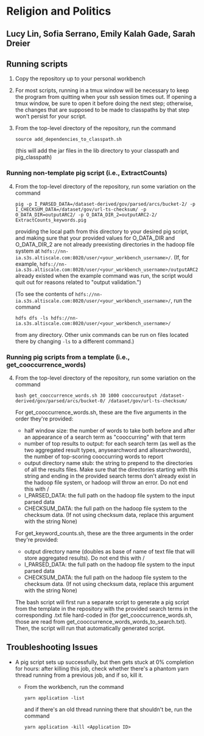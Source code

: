 # Religion and Politics
## Lucy Lin, Sofia Serrano, Emily Kalah Gade, Sarah Dreier

## Running scripts

1. Copy the repository up to your personal workbench

2. For most scripts, running in a tmux window will be necessary to keep the program from quitting when your ssh session times out. If opening a tmux window, be sure to open it before doing the next step; otherwise, the changes that are supposed to be made to classpaths by that step won't persist for your script.

3. From the top-level directory of the repository, run the command

   ```
   source add_dependencies_to_classpath.sh
   ```

   (this will add the jar files in the lib directory to your classpath and pig_classpath)
   
### Running non-template pig script (i.e., ExtractCounts)

4. From the top-level directory of the repository, run some variation on the command

   ```
   pig -p I_PARSED_DATA=/dataset-derived/gov/parsed/arcs/bucket-2/ -p I_CHECKSUM_DATA=/dataset/gov/url-ts-checksum/ -p O_DATA_DIR=outputARC2/ -p O_DATA_DIR_2=outputARC2-2/ ExtractCounts_keywords.pig
   ```

   providing the local path from this directory to your desired pig script, and making sure that your provided values for O_DATA_DIR and O_DATA_DIR_2 are not already preexisting directories in the hadoop file system at `hdfs://nn-ia.s3s.altiscale.com:8020/user/<your_workbench_username>/`. (If, for example, `hdfs://nn-ia.s3s.altiscale.com:8020/user/<your_workbench_username>/outputARC2` already existed when the example command was run, the script would quit out for reasons related to "output validation.")
   
   (To see the contents of `hdfs://nn-ia.s3s.altiscale.com:8020/user/<your_workbench_username>/`, run the command
   
   ```
   hdfs dfs -ls hdfs://nn-ia.s3s.altiscale.com:8020/user/<your_workbench_username>/
   ``` 
   
   from any directory. Other unix commands can be run on files located there by changing `-ls` to a different command.)
   
### Running pig scripts from a template (i.e., get_cooccurrence_words)

4. From the top-level directory of the repository, run some variation on the command

   ```
   bash get_cooccurrence_words.sh 30 1000 cooccuroutput /dataset-derived/gov/parsed/arcs/bucket-0/ /dataset/gov/url-ts-checksum/
   ```

   For get_cooccurrence_words.sh, these are the five arguments in the order they're provided:
   
   * half window size: the number of words to take both before and after an appearance of a search term as "cooccurring" with that term
   * number of top results to output: for each search term (as well as the two aggregated result types, anysearchword and allsearchwords), the number of top-scoring cooccurring words to report
   * output directory name stub: the string to prepend to the directories of all the results files. Make sure that the directories starting with this string and ending in the provided search terms don't already exist in the hadoop file system, or hadoop will throw an error. Do not end this with /
   * I_PARSED_DATA: the full path on the hadoop file system to the input parsed data
   * CHECKSUM_DATA: the full path on the hadoop file system to the checksum data. (If not using checksum data, replace this argument with the string None)
   
   For get_keyword_counts.sh, these are the three arguments in the order they're provided:
   
   * output directory name (doubles as base of name of text file that will store aggregated results). Do not end this with /
   * I_PARSED_DATA: the full path on the hadoop file system to the input parsed data
   * CHECKSUM_DATA: the full path on the hadoop file system to the checksum data. (If not using checksum data, replace this argument with the string None)
   
   The bash script will first run a separate script to generate a pig script from the template in the repository with the provided search terms in the corresponding .txt file hard-coded in (for get_cooccurrence_words.sh, those are read from get_cooccurrence_words_words_to_search.txt). Then, the script will run that automatically generated script.
   
## Troubleshooting Issues

* A pig script sets up successfully, but then gets stuck at 0% completion for hours: after killing this job, check whether there's a phantom yarn thread running from a previous job, and if so, kill it.

   * From the workbench, run the command 
   
     ```
     yarn application -list
     ```
     and if there's an old thread running there that shouldn't be, run the command
     ```
     yarn application -kill <Application ID>
     ```